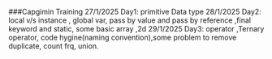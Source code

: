 ###Capgimin Training
27/1/2025 Day1: primitive Data type 
28/1/2025 Day2: local v/s instance , global var, pass by value and pass by  reference ,final keyword and static, some basic array ,2d
29/1/2025 Day3: operator ,Ternary operator, code hygine(naming convention),some problem to remove duplicate, count frq, union.
